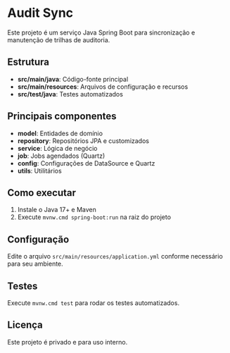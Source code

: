 # Audit Sync

Este projeto é um serviço Java Spring Boot para sincronização e manutenção de trilhas de auditoria.

## Estrutura
- **src/main/java**: Código-fonte principal
- **src/main/resources**: Arquivos de configuração e recursos
- **src/test/java**: Testes automatizados

## Principais componentes
- **model**: Entidades de domínio
- **repository**: Repositórios JPA e customizados
- **service**: Lógica de negócio
- **job**: Jobs agendados (Quartz)
- **config**: Configurações de DataSource e Quartz
- **utils**: Utilitários

## Como executar
1. Instale o Java 17+ e Maven
2. Execute `mvnw.cmd spring-boot:run` na raiz do projeto

## Configuração
Edite o arquivo `src/main/resources/application.yml` conforme necessário para seu ambiente.

## Testes
Execute `mvnw.cmd test` para rodar os testes automatizados.

## Licença
Este projeto é privado e para uso interno.

